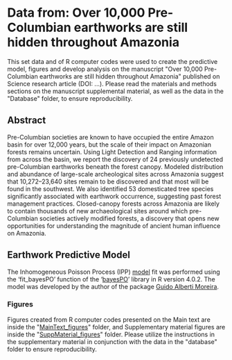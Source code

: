# **Data from: Over 10,000 Pre-Columbian earthworks are still hidden throughout Amazonia** <br />
This set data and of R computer codes were used to create the predictive model, figures and develop analysis on the manuscript "Over 10,000 Pre-Columbian earthworks are still hidden throughout Amazonia" published on Science research article (DOI: ...). Please read the materials and methods sections on the manuscript supplemental material, as well as the data in the "Database" folder, to ensure reproducibility.

## **Abstract** <br />
Pre-Columbian societies are known to have occupied the entire Amazon basin for over 12,000 years, but the scale of their impact on Amazonian forests remains uncertain. Using Light Detection and Ranging information from across the basin, we report the discovery of 24 previously undetected pre-Columbian earthworks beneath the forest canopy. Modeled distribution and abundance of large-scale archeological sites across Amazonia suggest that 10,272–23,640 sites remain to be discovered and that most will be found in the southwest. We also identified 53 domesticated tree species significantly associated with earthwork occurrence, suggesting past forest management practices. Closed-canopy forests across Amazonia are likely to contain thousands of new archaeological sites around which pre-Columbian societies actively modified forests, a discovery that opens new opportunities for understanding the magnitude of ancient human influence on Amazonia.

## **Earthwork Predictive Model** <br />
The Inhomogeneous Poisson Process (IPP) <a href="https://github.com/Vperipato/ade2541/blob/main/ade2541_PredictiveModel.r" target="_blank">model</a> fit was performed using the ‘fit_bayesPO’ function of the ‘<a href="https://CRAN.R-project.org/package=bayesPO" target="_blank">bayesPO</a>’ library in R version 4.0.2. The model was developed by the author of the package <a href="https://github.com/GuidoAMoreira" target="_blank">Guido Alberti Moreira</a>.

### Figures
Figures created from R computer codes presented on the Main text are inside the "<a href="https://github.com/Vperipato/ade2541/tree/main/MainText_figures" target="_blank">MainText_figures</a>" folder, and Supplementary material figures are inside the "<a href="https://github.com/Vperipato/ade2541/tree/main/SuppMaterial_figures" target="_blank">SuppMaterial_figures</a>" folder. Please utilize the instructions in the supplementary material in conjunction with the data in the "database" folder to ensure reproducibility.
